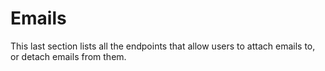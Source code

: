 # Emails

This last section lists all the endpoints that allow users to attach emails to, or detach emails from them.

